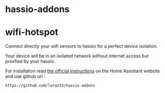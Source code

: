 # hassio-addons

# wifi-hotspot

Connect directly your wifi sensors to hassio for a perfect device isolation.

Your device will be in an isolated network without internet access but proxfied by your hassio.  


For installation read [the official instructions](https://www.home-assistant.io/hassio/installing_third_party_addons/) on the Home Assistant website and use github url :

```txt
https://github.com/loran33/hassio-addons
```

